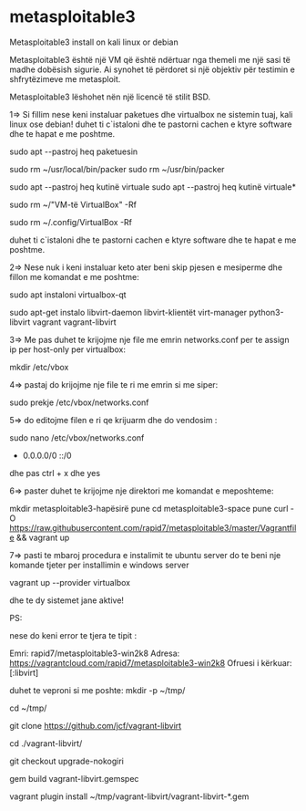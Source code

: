 # metasploitable3
Metasploitable3 install on kali linux or debian

Metasploitable3 është një VM që është ndërtuar nga themeli me një sasi të madhe dobësish sigurie.
Ai synohet të përdoret si një objektiv për testimin e shfrytëzimeve me metasploit.

Metasploitable3 lëshohet nën një licencë të stilit BSD. 


1=> Si fillim nese keni instaluar paketues dhe virtualbox ne sistemin tuaj, kali linux ose debian!
duhet ti c`istaloni dhe te pastorni cachen e ktyre software dhe te hapat e me poshtme.

sudo apt --pastroj heq paketuesin

sudo rm ~/usr/local/bin/packer
sudo rm ~/usr/bin/packer

sudo apt --pastroj heq kutinë virtuale
sudo apt --pastroj heq kutinë virtuale*

sudo rm ~/"VM-të VirtualBox" -Rf

sudo rm ~/.config/VirtualBox -Rf


duhet ti c`istaloni dhe te pastorni cachen e ktyre software dhe te hapat e me poshtme.

2=> Nese nuk i keni instaluar keto ater beni skip pjesen e mesiperme dhe fillon me komandat e me poshtme:

sudo apt instaloni virtualbox-qt

sudo apt-get instalo libvirt-daemon libvirt-klientët virt-manager python3-libvirt vagrant vagrant-libvirt

3=> Me pas duhet te krijojme nje file me emrin networks.conf per te assign ip per host-only per virtualbox:

mkdir /etc/vbox

4=> pastaj do krijojme nje file te ri me emrin si me siper:

sudo prekje /etc/vbox/networks.conf

5=> do editojme filen e ri qe krijuarm dhe do vendosim :

sudo nano /etc/vbox/networks.conf

* 0.0.0.0/0 ::/0

dhe pas ctrl + x dhe yes

6=> paster duhet te krijojme nje direktori me komandat e meposhteme:

mkdir metasploitable3-hapësirë pune
cd metasploitable3-space pune
curl -O https://raw.githubusercontent.com/rapid7/metasploitable3/master/Vagrantfile && vagrant up

7=> pasti te mbaroj procedura e instalimit te ubuntu server do te beni nje komande tjeter per installimin e windows server

vagrant up --provider virtualbox

dhe te dy sistemet jane aktive!


PS:

nese do keni error te tjera te tipit :

Emri: rapid7/metasploitable3-win2k8
Adresa: https://vagrantcloud.com/rapid7/metasploitable3-win2k8
Ofruesi i kërkuar: [:libvirt]

duhet te veproni si me poshte:
mkdir -p ~/tmp/

cd ~/tmp/

git clone https://github.com/jcf/vagrant-libvirt

cd ./vagrant-libvirt/

git checkout upgrade-nokogiri

gem build vagrant-libvirt.gemspec

vagrant plugin install  ~/tmp/vagrant-libvirt/vagrant-libvirt-*.gem
